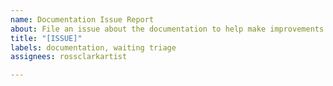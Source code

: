 ```yaml
---
name: Documentation Issue Report
about: File an issue about the documentation to help make improvements
title: "[ISSUE]"
labels: documentation, waiting triage
assignees: rossclarkartist

---
```



